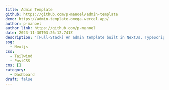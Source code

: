 ```yaml
---
title: Admin Template
github: https://github.com/p-manoel/admin-template
demo: https://admin-template-omega.vercel.app/
author: p-manoel
author_link: https://github.com/p-manoel
date: 2023-11-30T03:26:12.741Z
description: '[Full-Stack] An admin template built in NextJs, TypeScript and Firebase.'
ssg:
  - Nextjs
css:
  - Tailwind
  - PostCSS
cms: []
category:
  - Dashboard
draft: false
---
```


